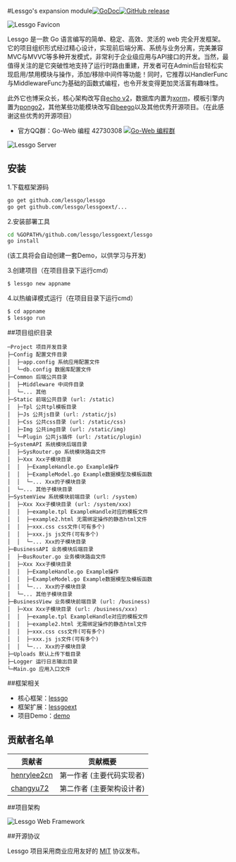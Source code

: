 #Lessgo's expansion module[![GoDoc](https://godoc.org/github.com/lessgo/lessgo?status.svg)](https://godoc.org/github.com/lessgo/lessgo)[![GitHub release](https://img.shields.io/github/release/lessgo/lessgo.svg)](https://github.com/lessgo/lessgo/releases)


![Lessgo Favicon](https://github.com/lessgo/lessgo/raw/master/doc/favicon.png)

Lessgo 是一款 Go 语言编写的简单、稳定、高效、灵活的 web 完全开发框架。它的项目组织形式经过精心设计，实现前后端分离、系统与业务分离，完美兼容MVC与MVVC等多种开发模式，非常利于企业级应用与API接口的开发。当然，最值得关注的是它突破性地支持了运行时路由重建，开发者可在Admin后台轻松实现启用/禁用模块与操作，添加/移除中间件等功能！同时，它推荐以HandlerFunc与MiddlewareFunc为基础的函数式编程，也令开发变得更加灵活富有趣味性。

此外它也博采众长，核心架构改写自[echo v2](https://github.com/labstack/echo)，数据库内置为[xorm](https://github.com/go-xorm/xorm)，模板引擎内置为[pongo2](https://github.com/flosch/pongo2)，其他某些功能模块改写自[beego](https://github.com/astaxie/beego)以及其他优秀开源项目。（在此感谢这些优秀的开源项目）

* 官方QQ群：Go-Web 编程 42730308    [![Go-Web 编程群](http://pub.idqqimg.com/wpa/images/group.png)](http://jq.qq.com/?_wv=1027&k=fzi4p1)

![Lessgo Server](https://github.com/lessgo/lessgo/raw/master/doc/server.jpg)



## 安装

1.下载框架源码
```sh
go get github.com/lessgo/lessgo
go get github.com/lessgo/lessgoext/...
```

2.安装部署工具
```sh
cd %GOPATH%/github.com/lessgo/lessgoext/lessgo
go install
```
(该工具将会自动创建一套Demo，以供学习与开发)

3.创建项目（在项目目录下运行cmd）
```sh
$ lessgo new appname
```

4.以热编译模式运行（在项目目录下运行cmd）
```sh
$ cd appname
$ lessgo run
```

##项目组织目录

```
─Project 项目开发目录
├─Config 配置文件目录
│  ├─app.config 系统应用配置文件
│  └─db.config 数据库配置文件
├─Common 后端公共目录
│  ├─Middleware 中间件目录
│  └─... 其他
├─Static 前端公共目录 (url: /static)
│  ├─Tpl 公共tpl模板目录
│  ├─Js 公共js目录 (url: /static/js)
│  ├─Css 公共css目录 (url: /static/css)
│  ├─Img 公共img目录 (url: /static/img)
│  └─Plugin 公共js插件 (url: /static/plugin)
├─SystemAPI 系统模块后端目录
│  ├─SysRouter.go 系统模块路由文件
│  ├─Xxx Xxx子模块目录
│  │  ├─ExampleHandle.go Example操作
│  │  ├─ExampleModel.go Example数据模型及模板函数
│  │  └─... Xxx的子模块目录
│  └─... 其他子模块目录
├─SystemView 系统模块前端目录 (url: /system)
│  ├─Xxx Xxx子模块目录 (url: /system/xxx)
│  │  ├─example.tpl ExampleHandle对应的模板文件
│  │  ├─example2.html 无需绑定操作的静态html文件
│  │  ├─xxx.css css文件(可有多个)
│  │  ├─xxx.js js文件(可有多个)
│  │  └─... Xxx的子模块目录
├─BusinessAPI 业务模块后端目录
│  ├─BusRouter.go 业务模块路由文件
│  ├─Xxx Xxx子模块目录
│  │  ├─ExampleHandle.go Example操作
│  │  ├─ExampleModel.go Example数据模型及模板函数
│  │  └─... Xxx的子模块目录
│  └─... 其他子模块目录
├─BusinessView 业务模块前端目录 (url: /business)
│  ├─Xxx Xxx子模块目录 (url: /business/xxx)
│  │  ├─example.tpl ExampleHandle对应的模板文件
│  │  ├─example2.html 无需绑定操作的静态html文件
│  │  ├─xxx.css css文件(可有多个)
│  │  ├─xxx.js js文件(可有多个)
│  │  └─... Xxx的子模块目录
├─Uploads 默认上传下载目录
├─Logger 运行日志输出目录
└─Main.go 应用入口文件
```

##框架相关

* 核心框架：[lessgo](https://github.com/lessgo/lessgo)
* 框架扩展：[lessgoext](https://github.com/lessgo/lessgoext)
* 项目Demo：[demo](https://github.com/lessgo/lessgoext)


## 贡献者名单

贡献者                          |贡献概要
--------------------------------|--------------------------------------------------
[henrylee2cn](https://github.com/henrylee2cn)|第一作者 (主要代码实现者) 
[changyu72](https://github.com/changyu72)|第二作者 (主要架构设计者) 


##项目架构

![Lessgo Web Framework](https://github.com/lessgo/lessgo/raw/master/doc/LessgoWebFramework.jpg)


##开源协议

Lessgo 项目采用商业应用友好的 [MIT](https://github.com/lessgo/lessgo/raw/master/doc/LICENSE) 协议发布。
